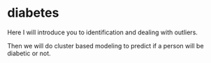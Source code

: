 # diabetes
Here I will introduce you to identification and dealing with outliers.

Then we will do cluster based modeling to predict if a person will be diabetic or not. 

